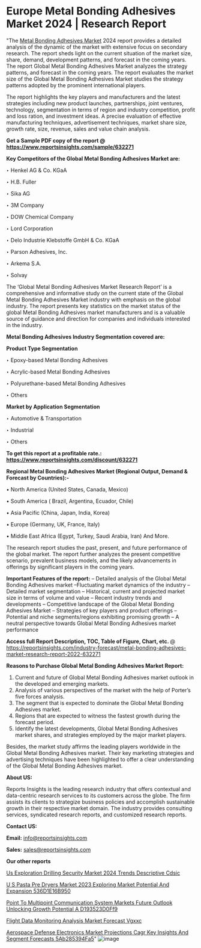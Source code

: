 # Europe Metal Bonding Adhesives Market 2024 | Research Report

"The <a href=https://www.reportsinsights.com/sample/632271>Metal Bonding Adhesives Market</a> 2024 report provides a detailed analysis of the dynamic of the market with extensive focus on secondary research. The report sheds light on the current situation of the market size, share, demand, development patterns, and forecast in the coming years. The report Global Metal Bonding Adhesives Market analyzes the strategy patterns, and forecast in the coming years. The report evaluates the market size of the Global Metal Bonding Adhesives Market studies the strategy patterns adopted by the prominent international players.

The report highlights the key players and manufacturers and the latest strategies including new product launches, partnerships, joint ventures, technology, segmentation in terms of region and industry competition, profit and loss ration, and investment ideas. A precise evaluation of effective manufacturing techniques, advertisement techniques, market share size, growth rate, size, revenue, sales and value chain analysis.

<strong>Get a Sample PDF copy of the report @ <a href=https://www.reportsinsights.com/sample/632271 style=color:#0000ff;>https://www.reportsinsights.com/sample/632271</a></strong>

<strong>Key Competitors of the Global Metal Bonding Adhesives Market are:</strong>

‣ Henkel AG & Co. KGaA

‣ H.B. Fuller

‣ Sika AG

‣ 3M Company

‣ DOW Chemical Company

‣ Lord Corporation

‣ Delo Industrie Klebstoffe GmbH & Co. KGaA

‣ Parson Adhesives, Inc.

‣ Arkema S.A.

‣ Solvay

The ‘Global Metal Bonding Adhesives Market Research Report’ is a comprehensive and informative study on the current state of the Global Metal Bonding Adhesives Market industry with emphasis on the global industry. The report presents key statistics on the market status of the global Metal Bonding Adhesives market manufacturers and is a valuable source of guidance and direction for companies and individuals interested in the industry.

<strong>Metal Bonding Adhesives Industry Segmentation covered are:</strong>

<strong>Product Type Segmentation</strong>

‣    Epoxy-based Metal Bonding Adhesives

‣ Acrylic-based Metal Bonding Adhesives

‣ Polyurethane-based Metal Bonding Adhesives

‣ Others

<strong>Market by Application Segmentation</strong>

‣   Automotive & Transportation

‣ Industrial

‣ Others

<strong>To get this report at a profitable rate.: <a href=https://www.reportsinsights.com/discount/632271 style=color:#0000ff;>https://www.reportsinsights.com/discount/632271</a></strong>

<strong>Regional Metal Bonding Adhesives Market (Regional Output, Demand &amp; Forecast by Countries):-</strong>

• North America (United States, Canada, Mexico)

• South America ( Brazil, Argentina, Ecuador, Chile)

• Asia Pacific (China, Japan, India, Korea)

• Europe (Germany, UK, France, Italy)

• Middle East Africa (Egypt, Turkey, Saudi Arabia, Iran) And More.

The research report studies the past, present, and future performance of the global market. The report further analyzes the present competitive scenario, prevalent business models, and the likely advancements in offerings by significant players in the coming years.

<strong>Important Features of the report:</strong>
– Detailed analysis of the Global Metal Bonding Adhesives market
–Fluctuating market dynamics of the industry
–Detailed market segmentation
– Historical, current and projected market size in terms of volume and value
– Recent industry trends and developments
– Competitive landscape of the Global Metal Bonding Adhesives Market
– Strategies of key players and product offerings
– Potential and niche segments/regions exhibiting promising growth
– A neutral perspective towards Global Metal Bonding Adhesives market performance

<strong>Access full Report Description, TOC, Table of Figure, Chart, etc. </strong>@   <a href=https://reportsinsights.com/industry-forecast/metal-bonding-adhesives-market-research-report-2022-632271 style=color:#0000ff;>https://reportsinsights.com/industry-forecast/metal-bonding-adhesives-market-research-report-2022-632271</a>

<strong>Reasons to Purchase Global Metal Bonding Adhesives Market Report:</strong>
1. Current and future of Global Metal Bonding Adhesives market outlook in the developed and emerging markets.
2. Analysis of various perspectives of the market with the help of Porter’s five forces analysis.
3. The segment that is expected to dominate the Global Metal Bonding Adhesives market.
4. Regions that are expected to witness the fastest growth during the forecast period.
5. Identify the latest developments, Global Metal Bonding Adhesives market shares, and strategies employed by the major market players.

Besides, the market study affirms the leading players worldwide in the Global Metal Bonding Adhesives market. Their key marketing strategies and advertising techniques have been highlighted to offer a clear understanding of the Global Metal Bonding Adhesives market.

<strong><strong>About US</strong>:</strong>

Reports Insights is the leading research industry that offers contextual and data-centric research services to its customers across the globe. The firm assists its clients to strategize business policies and accomplish sustainable growth in their respective market domain. The industry provides consulting services, syndicated research reports, and customized research reports.

<strong>Contact US:</strong>

<p class=><b>Email:</b> <a href=mailto:info@reportsinsights.com>info@reportsinsights.com</a></p>
<p class=><b>Sales:</b> <a href=mailto:sales@reportsinsights.com>sales@reportsinsights.com</a></p>

<strong>Our other reports</strong>

<a href=https://www.linkedin.com/pulse/us-exploration-drilling-security-market-2024-trends-descriptive-cdsic/>Us Exploration Drilling Security Market 2024 Trends Descriptive Cdsic</a>

<a href=https://medium.com/@akitotamura255/u-s-pasta-pre-dryers-market-2023-exploring-market-potential-and-expansion-536d1e16b950>U S Pasta Pre Dryers Market 2023 Exploring Market Potential And Expansion 536D1E16B950</a>

<a href=https://medium.com/@anuragakarte041/point-to-multipoint-communication-system-markets-future-outlook-unlocking-growth-potential-a-d193523d0ff9>Point To Multipoint Communication System Markets Future Outlook Unlocking Growth Potential A D193523D0Ff9</a>

<a href=https://www.linkedin.com/pulse/flight-data-monitoring-analysis-market-forecast-vgxxc/>Flight Data Monitoring Analysis Market Forecast Vgxxc</a>

<a href=https://medium.com/@ruchikakadam73/aerospace-defense-electronics-market-projections-cagr-key-insights-and-segment-forecasts-5ab285394fa5>Aerospace Defense Electronics Market Projections Cagr Key Insights And Segment Forecasts 5Ab285394Fa5</a>"
![image](https://github.com/Reportsinsights123/RIgrowth/assets/158415881/e1f65219-4e26-46b0-9a57-146cd50ab16a)
